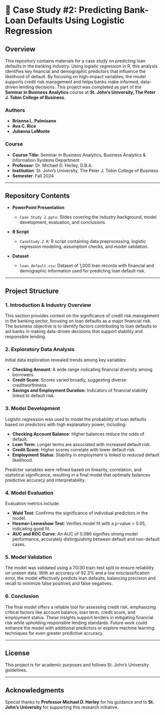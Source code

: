 # 🏦 Case Study #2: Predicting Bank-Loan Defaults Using Logistic Regression

## Overview
This repository contains materials for a case study on predicting loan defaults in the banking industry. Using logistic regression in R, this analysis identifies key financial and demographic predictors that influence the likelihood of default. By focusing on high-impact variables, the model supports credit risk management and helps banks make informed, data-driven lending decisions. This project was completed as part of the **Seminar in Business Analytics** course at **St. John’s University, The Peter J. Tobin College of Business**.

### Authors
- **Brianna L. Palmisano**
- **Ava C. Rice**
- **Julianna LoMonte**

### Course
- **Course Title**: Seminar in Business Analytics, Business Analytics & Information Systems Department
- **Professor**: Dr. Michael D. Herley, D.B.A.
- **Institution**: St. John’s University, The Peter J. Tobin College of Business
- **Semester**: Fall 2024

---

## Repository Contents
- **PowerPoint Presentation**  
  - `Case Study 2.pptx`: Slides covering the industry background, model development, evaluation, and conclusions.

- **R Script**  
  - `CaseStudy.2.R`: R script containing data preprocessing, logistic regression modeling, assumption checks, and model validation.

- **Dataset**  
  - `loan_default.csv`: Dataset of 1,000 loan records with financial and demographic information used for predicting loan default risk.

---

## Project Structure

### 1. Introduction & Industry Overview  
   This section provides context on the significance of credit risk management in the banking sector, focusing on loan defaults as a major financial risk. The business objective is to identify factors contributing to loan defaults to aid banks in making data-driven decisions that support stability and responsible lending.

### 2. Exploratory Data Analysis  
   Initial data exploration revealed trends among key variables:
   - **Checking Amount**: A wide range indicating financial diversity among borrowers.
   - **Credit Score**: Scores varied broadly, suggesting diverse creditworthiness.
   - **Savings and Employment Duration**: Indicators of financial stability linked to default risk.

### 3. Model Development  
   Logistic regression was used to model the probability of loan defaults based on predictors with high explanatory power, including:
   - **Checking Account Balance**: Higher balances reduce the odds of default.
   - **Loan Term**: Longer terms are associated with increased default risk.
   - **Credit Score**: Higher scores correlate with lower default risk.
   - **Employment Status**: Stability in employment is linked to reduced default likelihood.

   Predictor variables were refined based on linearity, correlation, and statistical significance, resulting in a final model that optimally balances predictive accuracy and interpretability.

### 4. Model Evaluation  
   Evaluation metrics include:
   - **Wald Test**: Confirms the significance of individual predictors in the model.
   - **Hosmer-Lemeshow Test**: Verifies model fit with a p-value > 0.05, indicating good fit.
   - **AUC and ROC Curve**: An AUC of 0.986 signifies strong model performance, accurately distinguishing between default and non-default cases.

### 5. Model Validation  
   The model was validated using a 70/30 train-test split to ensure reliability on unseen data. With an accuracy of 92.3% and a low misclassification error, the model effectively predicts loan defaults, balancing precision and recall to minimize false positives and false negatives.

### 6. Conclusion  
   The final model offers a reliable tool for assessing credit risk, emphasizing critical factors like account balance, loan term, credit score, and employment status. These insights support lenders in mitigating financial risk while upholding responsible lending standards. Future work could enhance the model with additional predictors or explore machine learning techniques for even greater predictive accuracy.

---

## License
This project is for academic purposes and follows St. John’s University guidelines.

---

## Acknowledgments
Special thanks to **Professor Michael D. Herley** for his guidance and to **St. John’s University** for supporting this research initiative.

